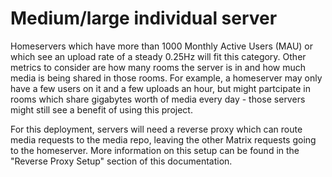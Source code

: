 # Medium/large individual server

Homeservers which have more than 1000 Monthly Active Users (MAU) or which see an upload rate of
a steady 0.25Hz will fit this category. Other metrics to consider are how many rooms the server
is in and how much media is being shared in those rooms. For example, a homeserver may only have
a few users on it and a few uploads an hour, but might partcipate in rooms which share gigabytes
worth of media every day - those servers might still see a benefit of using this project.

For this deployment, servers will need a reverse proxy which can route media requests to the
media repo, leaving the other Matrix requests going to the homeserver. More information on this
setup can be found in the "Reverse Proxy Setup" section of this documentation.

